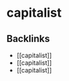 # capitalist



<a id="org4885775"></a>

## Backlinks

-   [[capitalist]]
-   [[capitalist]]
-   [[capitalist]]
